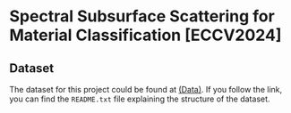 # Spectral Subsurface Scattering for Material Classification [ECCV2024]

## Dataset
The dataset for this project could be found at [(Data)](https://drive.google.com/drive/folders/1lquUSl67CROXq0linwxnnTSM5CIveyra?usp=drive_link). If you follow the link, you can find the `README.txt` file explaining the structure of the dataset.


